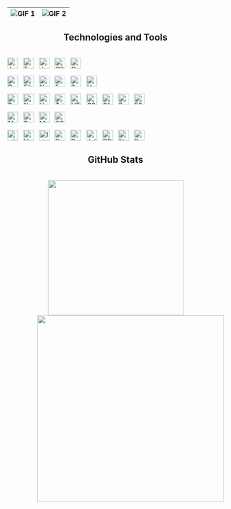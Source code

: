 <!-- Trungquandev -->
<!-- <a href="#" target="_blank">
  <img src="svg/anhdungdev.svg" width="1200" alt="PhamAnhDungdev-Real" />
</a> -->
| ![GIF 1](https://media.giphy.com/media/gjrYDwbjnK8x36xZIO/giphy.gif) | ![GIF 2](https://media.giphy.com/media/V4NSR1NG2p0KeJJyr5/giphy.gif) |
|:--------------------------------------------------------------------:|:--------------------------------------------------------------------:|



<h2 align="center">Technologies and Tools</h2>
<br>
<!-- https://simpleicons.org/ -->
<!-- Language -->
<span><img src="https://img.shields.io/badge/JavaScript-282C34?logo=javascript&logoColor=F7DF1E" alt="JavaScript logo" title="JavaScript" height="25" /></span>
&nbsp;
<span><img src="https://img.shields.io/badge/TypeScript-282C34?logo=typescript&logoColor=3178C6" alt="TypeScript logo" title="TypeScript" height="25" /></span>
&nbsp;
<span><img src="https://img.shields.io/badge/Java-282C34?logo=openjdk&logoColor=FFFFFF" alt="Java logo" title="Java" height="25" /></span>
&nbsp;
<span><img src="https://img.shields.io/badge/C%23-282C34?logo=dotnet&logoColor=512BD4" alt="CSharp logo" title="CSharp" height="25" /></span>
&nbsp;
<span><img src="https://img.shields.io/badge/Go-282C34?logo=go&logoColor=00ADD8" alt="GoLang logo" title="GoLang" height="25" /></span>
&nbsp;

<!-- FrameWork Backend -->

<span><img src="https://img.shields.io/badge/.NET-282C34?logo=dotnet&logoColor=512BD4" alt="DotNet logo" title="DotNet" height="25" /></span>
&nbsp;
<span><img src="https://img.shields.io/badge/Fiber-282C34?logo=go&logoColor=00ADD8" alt="Fiber logo" title="Fiber" height="25" /></span>
&nbsp;
<span><img src="https://img.shields.io/badge/Node.js-282C34?logo=node.js&logoColor=00F200" alt="Node.js logo" title="Node.js" height="25" /></span>
&nbsp;
<span><img src="https://img.shields.io/badge/Express-282C34?logo=express&logoColor=FFFFFF" alt="Express.js logo" title="Express.js" height="25" /></span>
&nbsp;
<span><img src="https://img.shields.io/badge/Spring%20Boot-282C34?logo=springboot&logoColor=6DB33F" alt="SpringBoot logo" title="SpringBoot" height="25" /></span>
&nbsp;
<span><img src="https://img.shields.io/badge/Unity-282C34?logo=unity&logoColor=FFFFFF" alt="Unity logo" title="Unity" height="25" /></span>
&nbsp;

<!-- FrameWork FrontEnd -->

<span><img src="https://img.shields.io/badge/ReactJS-282C34?logo=react&logoColor=61DAFB" alt="ReactJS logo" title="ReactJS" height="25" /></span>
&nbsp;
<span><img src="https://img.shields.io/badge/Next.js-282C34?logo=next.js&logoColor=FFFFFF" alt="NextJs logo" title="NextJs" height="25" /></span>
&nbsp;
<span><img src="https://img.shields.io/badge/Vue.js-282C34?logo=vue.js&logoColor=4FC08D" alt="VueJs logo" title="VueJs" height="25" /></span>
&nbsp;
<span><img src="https://img.shields.io/badge/Tailwind%20CSS-282C34?logo=tailwind-css&logoColor=38B2AC" alt="TailwindCSS logo" title="TailwindCSS" height="25" /></span>
&nbsp;
<span><img src="https://img.shields.io/badge/HTML5-282C34?logo=html5&logoColor=E34F26" alt="HTML5 logo" title="HTML5" height="25" /></span>
&nbsp;
<span><img src="https://img.shields.io/badge/CSS3-282C34?logo=css3&logoColor=1572B6" alt="CSS3 logo" title="CSS3" height="25" /></span>
&nbsp;
<span><img src="https://img.shields.io/badge/Sass-282C34?logo=sass&logoColor=CC6699" alt="SASS logo" title="SASS" height="25" /></span>
&nbsp;
<span><img src="https://img.shields.io/badge/Bootstrap-282C34?logo=bootstrap&logoColor=7952B3" alt="Bootstrap logo" title="Bootstrap" height="25" /></span>
&nbsp;
<span><img src="https://img.shields.io/badge/ESLint-282C34?logo=eslint&logoColor=4B32C3" alt="ESLint logo" title="ESLint" height="25" /></span>
&nbsp;

<!-- Database -->

<span><img src="https://img.shields.io/badge/MongoDB-282C34?logo=mongodb&logoColor=47A248" alt="MongoDB logo" title="MongoDB" height="25" /></span>
&nbsp;
<span><img src="https://img.shields.io/badge/PostgreSQL-282C34?logo=postgresql&logoColor=4169E1" alt="PostgreSql logo" title="PostgreSql" height="25" /></span>
&nbsp;
<span><img src="https://img.shields.io/badge/MySQL-282C34?logo=mysql&logoColor=4479A1" alt="MySQL logo" title="MySQL" height="25" /></span>
&nbsp;
<span><img src="https://img.shields.io/badge/SQL%20Server-282C34?logoColor=CC2927" alt="SQLServer logo" title="SQLServer" height="25" /></span>
&nbsp;


<!-- Other tool -->

<span><img src="https://img.shields.io/badge/git-282C34?logo=git&logoColor=F05032" alt="git logo" title="git" height="25" /></span>
&nbsp;
<span><img src="https://img.shields.io/badge/Visual%20Studio%20Code-282C34?logo=visualstudiocode&logoColor=007ACC" alt="Visual Studio Code logo" title="Visual Studio Code" height="25"/></span>
&nbsp;
<span><img src="https://img.shields.io/badge/IntelliJ%20IDEA-282C34?logo=intellijidea&logoColor=000000" alt="IntelliJ IDEA logo" title="IntelliJ IDEA" height="25"/></span>
&nbsp;
<span><img src="https://img.shields.io/badge/Docker-282C34?logo=docker&logoColor=2496ED" alt="Docker logo" title="Docker" height="25" /></span>
&nbsp;
<span><img src="https://img.shields.io/badge/Postman-282C34?logo=postman&logoColor=FF6C37" alt="PostMan logo" title="PostMan" height="25" /></span>
&nbsp;
<span><img src="https://img.shields.io/badge/JetBrains-282C34?logo=jetbrains&logoColor=000000" alt="JetBrains logo" title="JetBrains" height="25" /></span>
&nbsp;
<span><img src="https://img.shields.io/badge/DBeaver-282C34?logo=dbeaver&logoColor=9B8B7B" alt="DBeaver logo" title="DBeaver" height="25" /></span>
&nbsp;
<span><img src="https://img.shields.io/badge/Firebase-282C34?logo=firebase&logoColor=FFCA28" alt="Firebase logo" title="Firebase" height="25" /></span>
&nbsp;
<span><img src="https://img.shields.io/badge/Redis-282C34?logo=redis&logoColor=white" alt="Redis Badge" height="25"></span>
&nbsp;
<br>

<h2 align="center">GitHub Stats</h2>
<!-- https://github.com/anuraghazra/github-readme-stats -->
<br>
<div align=center>
  <a href="#" title="PhamAnhDungDev">
    <img width="315" align="center" src="https://github-readme-stats.vercel.app/api/top-langs/?username=PhamAnhDungdev&hide=c%23,powershell,Mathematica,Ruby,Objective-C,Objective-C%2b%2b,Cuda&title_color=61dafb&text_color=ffffff&icon_color=61dafb&bg_color=20232a&langs_count=8&layout=compact&border_color=61dafb&hide_border=true" />
  </a>
  <a href="#" title="PhamAnhDungdev">
    <img align="right" width="434" src="https://github-readme-stats.vercel.app/api?username=PhamAnhDungdev&show_icons=true&theme=react&border_color=61dafb&hide_border=true&rank_icon=github&include_all_commits=true" />
  </a>
</div>
<br/>
<!-- <br>
<h2 align="center"> Contact </h2>
<br> -->
<!-- https://icons8.com -->
<!-- <div align="center">
  <a href="https://facebook.com/PhamAnhDung.Dev19" target="blank">
    <img src="https://img.icons8.com/bubbles/100/000000/facebook-new.png" alt="PhamAnhDungdev-facebook" />
  </a>
  <a href="https://www.linkedin.com/in/PhamAnhDungDev19" target="blank">
    <img src="https://img.icons8.com/bubbles/100/000000/linkedin.png" alt="PhamAnhDungdev-linkedin" />
  </a>
  <a href="https://www.instagram.com/phamhdung222" target="blank">
    <img src="https://img.icons8.com/bubbles/100/000000/instagram.png" alt="PhamAnhDungdev-instagram" />
  </a>
  <a href="mailto:phamdung2672004@gmail.com" target="top">
    <img src="https://img.icons8.com/bubbles/100/000000/apple-mail.png" alt="PhamAnhDungdev-email" />
  </a>
</div> -->
